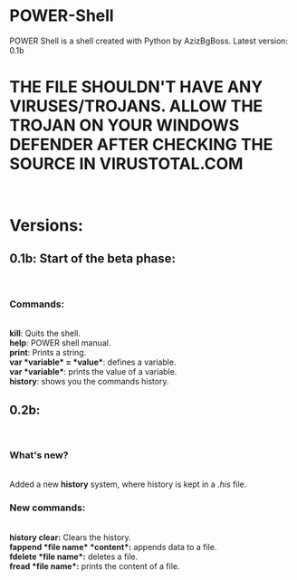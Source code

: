 # POWER-Shell
POWER Shell is a shell created with Python by AzizBgBoss. Latest version: 0.1b<br>
<h1>THE FILE SHOULDN'T HAVE ANY VIRUSES/TROJANS. ALLOW THE TROJAN ON YOUR WINDOWS DEFENDER AFTER CHECKING THE SOURCE IN VIRUSTOTAL.COM</h1><br>
<h1>Versions:</h1>
<h2>0.1b: Start of the beta phase:</h2><br>
<h3>Commands:</h3><br>
<b>kill</b>: Quits the shell.<br>
<b>help</b>: POWER shell manual.<br>
<b>print</b>: Prints a string.<br>
<b>var *variable* = *value*</b>: defines a variable.<br>
<b>var *variable*</b>: prints the value of a variable.<br>
<b>history</b>: shows you the commands history.<br>
<h2>0.2b:</h2><br>
<h3>What's new?</h3><br>
Added a new <b>history</b> system, where history is kept in a <i>.his</i> file.<br>
<h3>New commands:</h3><br>
<b>history clear:</b> Clears the history.<br>
<b>fappend *file name* *content*:</b> appends data to a file.<br>
<b>fdelete *file name*:</b> deletes a file.<br>
<b>fread *file name*:</b> prints the content of a file.<br>
